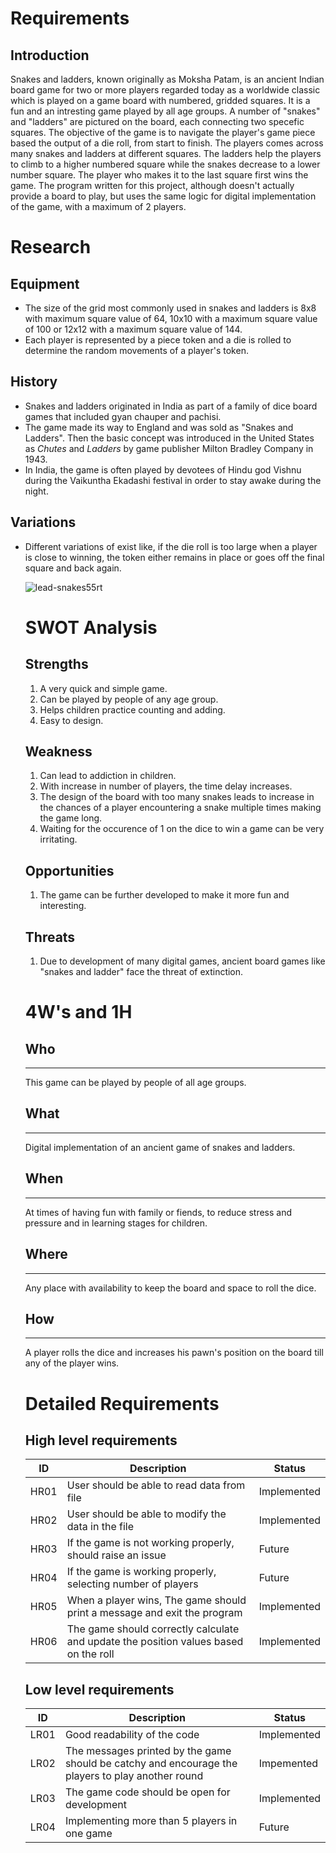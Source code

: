 # **Requirements**

## Introduction

Snakes and ladders, known originally as Moksha Patam, is an ancient Indian board game for two or more players regarded today as a worldwide classic which is played on a game board with numbered, gridded squares. It is a fun and an intresting game played by all age groups. A number of "snakes" and "ladders" are pictured on the board, each connecting two specefic squares. The objective of the game is to navigate the player's game piece based the output of a die roll, from start to finish. The players comes across many snakes and ladders at different squares. The ladders help the players to climb to a higher numbered square while the snakes decrease to a lower number square. The player who makes it to the last square first wins the game. The program written for this project, although doesn't actually provide a board to play, but uses the same logic for digital implementation of the game, with a maximum of 2 players.

# **Research**

## Equipment

- The size of the grid most commonly used in snakes and ladders is 8x8 with maximum square value of 64, 10x10 with a maximum square value of 100 or 12x12 with a maximum square value of 144.
- Each player is represented by a piece token and a die is rolled to determine the random movements of a player's token.

## History

- Snakes and ladders originated in India as part of a family of dice board games that included gyan chauper and pachisi.
- The game made its way to England and was sold as "Snakes and Ladders". Then the basic concept was introduced in the United States as _Chutes_ and _Ladders_  by game publisher Milton Bradley Company in 1943.
- In India, the game is often played by devotees of Hindu god Vishnu during the Vaikuntha Ekadashi festival in order to stay awake during the night.

## Variations

- Different variations of exist like, if the die roll is too large when a player is close to winning, the token either remains in place or goes off the final square and back again.

   ![lead-snakes55rt](https://user-images.githubusercontent.com/89703188/132404421-2be25341-1719-4c7b-8440-08b474444404.jpg)
    
  # SWOT Analysis
  
  ## Strengths
  
  1. A very quick and simple game.
  2. Can be played by people of any age group.
  3. Helps children practice counting and adding.
  4. Easy to design.
  
  ## Weakness
  1. Can lead to addiction in children.
  2. With increase in number of players, the time delay  increases.
  3. The design of the board with too many snakes leads to increase in the chances of a player encountering a snake multiple times making the game long.
  4. Waiting for the occurence of 1 on the dice to win a game can be very irritating.
  ## Opportunities
  1. The game can be further developed to make it more fun and interesting.
  ## Threats 
  1. Due to development of many digital games, ancient board games like "snakes and ladder" face the threat of extinction.
  # 4W's and 1H
  ## Who
  ---
  This game can be played by people of all age groups.
  ## What
  ---
  Digital implementation of an ancient game of snakes and ladders.
  ## When
  ---
  At times of having fun with family or fiends, to reduce stress and pressure and in learning stages for children.
  ## Where
  ---
  Any place with availability to keep the board and space to roll the dice.
  ## How
  ---
  A player rolls the dice and increases his pawn's position on the board till any of the player wins.
  # Detailed Requirements
  ## High level requirements
  |  ID|Description|Status|
  |---|---|---|
  | HR01 | User should be able to read data from file | Implemented |
  | HR02 | User should be able to modify the data in the file | Implemented |
  | HR03 | If the game is not working properly, should raise an issue | Future | 
  | HR04 | If the game is working properly, selecting number of players  | Future |
  | HR05 | When a player wins, The game should print a message and exit the program | Implemented |
  | HR06 | The game should correctly calculate and update the position values based on the roll | Implemented |
  ## Low level requirements
  |  ID|Description|Status|
  |---|---|---|
  | LR01 | Good readability of the code | Implemented |
  | LR02 | The messages printed by the game should be catchy and encourage the players to play another round | Impemented|
  | LR03 | The game code should be open for development | Implemented |
  | LR04 | Implementing more than 5 players in one game | Future|

